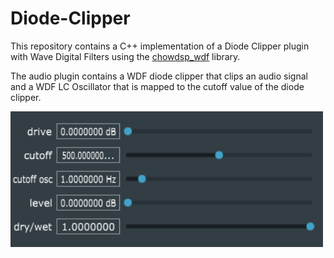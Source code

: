 # Diode-Clipper

This repository contains a C++ implementation of a Diode Clipper plugin with Wave Digital Filters using the [chowdsp_wdf](https://github.com/Chowdhury-DSP/chowdsp_wdf) library.

The audio plugin contains a WDF diode clipper that clips an audio signal and a WDF LC Oscillator that is mapped to the cutoff value of the diode clipper. 

<img src="./resources/plugin_UI.PNG" width=500>

